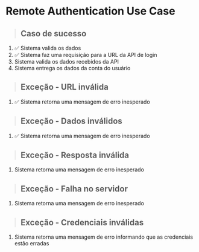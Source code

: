 # Remote Authentication Use Case

> ## Caso de sucesso

1. ✅ Sistema valida os dados
2. ✅ Sistema faz uma requisição para a URL da API de login
3. Sistema valida os dados recebidos da API
4. Sistema entrega os dados da conta do usuário

> ## Exceção - URL inválida

1. ✅ Sistema retorna uma mensagem de erro inesperado

> ## Exceção - Dados inválidos

1. ✅ Sistema retorna uma mensagem de erro inesperado

> ## Exceção - Resposta inválida

1. Sistema retorna uma mensagem de erro inesperado

> ## Exceção - Falha no servidor

1. Sistema retorna uma mensagem de erro inesperado

> ## Exceção - Credenciais inválidas

1. Sistema retorna uma mensagem de erro informando que as credenciais estão erradas
